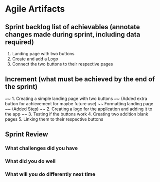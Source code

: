 # Agile Artifacts 

## Sprint backlog list of achievables (annotate changes made during sprint, including data required)
1. Landing page with two buttons 
2. Create and add a Logo
3. Connect the two buttons to their respective pages 

## Increment (what must be achieved by the end of the sprint)
~~ 1. Creating a simple landing page with two buttons ~~ (Added extra button for achievement for maybe future use)
~~ Formatting landing page ~~ (Added Step)
~~ 2. Creating a logo for the application and adding it to the app ~~ 
3. Testing if the buttons work
4. Creating two addition blank pages 
5. Linking them to their respective buttons

## Sprint Review 
### What challenges did you have

### What did you do well

### What will you do differently next time